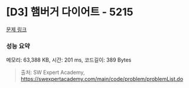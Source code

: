 # [D3] 햄버거 다이어트 - 5215 

[문제 링크](https://swexpertacademy.com/main/code/problem/problemDetail.do?contestProbId=AWT-lPB6dHUDFAVT) 

### 성능 요약

메모리: 63,388 KB, 시간: 201 ms, 코드길이: 389 Bytes



> 출처: SW Expert Academy, https://swexpertacademy.com/main/code/problem/problemList.do